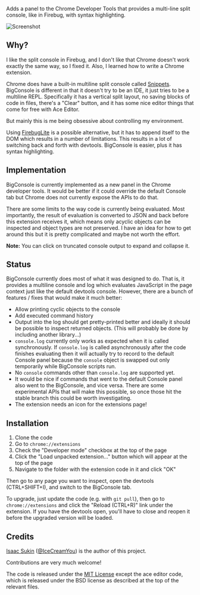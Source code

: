 Adds a panel to the Chrome Developer Tools that provides a multi-line split
console, like in Firebug, with syntax highlighting.

![Screenshot](https://raw.github.com/IceCreamYou/Chrome-BigConsole/master/screenshot.png)

## Why?

I like the split console in Firebug, and I don't like that Chrome doesn't work
exactly the same way, so I fixed it. Also, I learned how to write a Chrome
extension.

Chrome does have a built-in multiline split console called
[Snippets](https://developers.google.com/chrome-developer-tools/docs/authoring-development-workflow#snippets).
BigConsole is different in that it doesn't try to be an IDE, it just tries to
be a multiline REPL. Specifically it has a vertical split layout, no saving
blocks of code in files, there's a "Clear" button, and it has some nice editor
things that come for free with Ace Editor.

But mainly this is me being obsessive about controlling my environment.

Using [FirebugLite](https://getfirebug.com/firebuglite) is a possible
alternative, but it has to append itself to the DOM which results in a number
of limitations. This results in a lot of switching back and forth with devtools.
BigConsole is easier, plus it has syntax highlighting.

## Implementation

BigConsole is currently implemented as a new panel in the Chrome developer
tools. It would be better if it could override the default Console tab but
Chrome does not currently expose the APIs to do that.

There are some limits to the way code is currently being evaluated. Most
importantly, the result of evaluation is converted to JSON and back before this
extension receives it, which means only acyclic objects can be inspected and
object types are not preserved. I have an idea for how to get around this but
it is pretty complicated and maybe not worth the effort.

**Note:** You can click on truncated console output to expand and collapse it.

## Status

BigConsole currently does most of what it was designed to do. That is, it
provides a multiline console and log which evaluates JavaScript in the page
context just like the default devtools console. However, there are a bunch of
features / fixes that would make it much better:

- Allow printing cyclic objects to the console
- Add executed command history
- Output into the log should get pretty-printed better and ideally it should be
  possible to inspect returned objects. (This will probably be done by including
  another library...)
- `console.log` currently only works as expected when it is called
  synchronously. If `console.log` is called asynchronously after the code
  finishes evaluating then it will actually try to record to the default
  Console panel because the `console` object is swapped out only temporarily
  while BigConsole scripts run.
- No `console` commands other than `console.log` are supported yet.
- It would be nice if commands that went to the default Console panel also went
  to the BigConsole, and vice versa. There are some experimental APIs that will
  make this possible, so once those hit the stable branch this could be
  worth investigating.
- The extension needs an icon for the extensions page!

## Installation

1. Clone the code
2. Go to `chrome://extensions`
3. Check the "Developer mode" checkbox at the top of the page
4. Click the "Load unpacked extension..." button which will appear at the top
   of the page
5. Navigate to the folder with the extension code in it and click "OK"

Then go to any page you want to inspect, open the devtools (CTRL+SHIFT+I), and
switch to the BigConsole tab.

To upgrade, just update the code (e.g. with `git pull`), then go to
`chrome://extensions` and click the "Reload (CTRL+R)" link under the extension.
If you have the devtools open, you'll have to close and reopen it before the
upgraded version will be loaded.

## Credits

[Isaac Sukin](http://www.isaacsukin.com/contact)
([@IceCreamYou](https://twitter.com/IceCreamYou)) is the author of this project.

Contributions are very much welcome!

The code is released under the [MIT License](http://opensource.org/licenses/MIT)
except the ace editor code, which is released under the BSD license as described
at the top of the relevant files.
